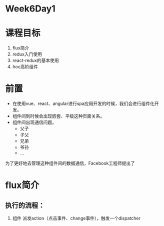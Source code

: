 
# Week6Day1

# 课程目标
1. flux简介
2. redux入门使用
3. react-redux的基本使用
4. hoc高阶组件


# 前置
+ 在使用vue、react、angular进行spa应用开发的时候，我们会进行组件化开发。
+ 组件间到时候会出现嵌套、平级这种页面关系。
+ 组件间出现通信问题。
    + 父子
    + 子父
    + 兄弟
    + 爷孙
    + ...
    
为了更好地去管理这种组件间的数据通信，Facebook工程师提出了

# flux简介


## 执行的流程：
1. 组件 派发action（点击事件、change事件），触发一个dispatcher

